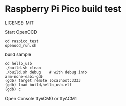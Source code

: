 # Raspberry Pi Pico build test

LICENSE: MIT

Start OpenOCD

```
cd raspico_test
openocd_run.sh
```

build sample

```
cd hello_usb
./build.sh clean
./build.sh debug    # with debug info
arm-none-eabi-gdb
(gdb) target remote localhost:3333
(gdb) load build/hello_usb.elf
(gdb) c
```

Open Console ttyACM0 or ttyACM1
